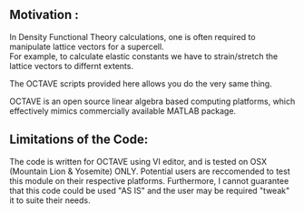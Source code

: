 Motivation :
------------

In Density Functional Theory calculations, one is often required to manipulate lattice vectors for a supercell.  
For example, to calculate elastic constants we have to strain/stretch the lattice vectors to differnt extents. 

The OCTAVE scripts provided here allows you do the very same thing.

OCTAVE is an open source linear algebra based computing platforms, which effectively mimics commercially available MATLAB package. 


Limitations of the Code:
------------------------
The code is written for OCTAVE using VI editor, and is tested on OSX (Mountain Lion & Yosemite) ONLY. Potential users are reccomended
to test this module on their respective platforms. Furthermore, I cannot guarantee that this code could be used "AS IS" 
and the user may be required "tweak" it to suite their needs.  
